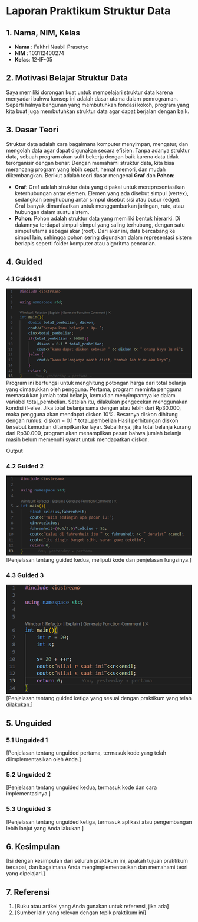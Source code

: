 # Laporan Praktikum Struktur Data

## 1. Nama, NIM, Kelas
- **Nama** : Fakhri Naabil Prasetyo
- **NIM**  : 103112400274
- **Kelas**: 12-IF-05

## 2. Motivasi Belajar Struktur Data
Saya memiliki dorongan kuat untuk mempelajari struktur data karena menyadari bahwa konsep ini adalah dasar utama dalam pemrograman. Seperti halnya bangunan yang membutuhkan fondasi kokoh, program yang kita buat juga membutuhkan struktur data agar dapat berjalan dengan baik.

## 3. Dasar Teori
Struktur data adalah cara bagaimana komputer menyimpan, mengatur, dan mengolah data agar dapat digunakan secara efisien. Tanpa adanya struktur data, sebuah program akan sulit bekerja dengan baik karena data tidak terorganisir dengan benar. Dengan memahami struktur data, kita bisa merancang program yang lebih cepat, hemat memori, dan mudah dikembangkan. Berikut adalah teori dasar mengenai **Graf** dan **Pohon**:

- **Graf**: Graf adalah struktur data yang dipakai untuk merepresentasikan keterhubungan antar elemen. Elemen yang ada disebut simpul (vertex), sedangkan penghubung antar simpul disebut sisi atau busur (edge). Graf banyak dimanfaatkan untuk menggambarkan jaringan, rute, atau hubungan dalam suatu sistem.
- **Pohon**: Pohon adalah struktur data yang memiliki bentuk hierarki. Di dalamnya terdapat simpul-simpul yang saling terhubung, dengan satu simpul utama sebagai akar (root). Dari akar ini, data bercabang ke simpul lain, sehingga pohon sering digunakan dalam representasi sistem berlapis seperti folder komputer atau algoritma pencarian.

## 4. Guided
### 4.1 Guided 1
![alt text](Guided1.png)
Program ini berfungsi untuk menghitung potongan harga dari total belanja yang dimasukkan oleh pengguna. Pertama, program meminta pengguna memasukkan jumlah total belanja, kemudian menyimpannya ke dalam variabel total_pembelian. Setelah itu, dilakukan pengecekan menggunakan kondisi if-else. Jika total belanja sama dengan atau lebih dari Rp30.000, maka pengguna akan mendapat diskon 10%. Besarnya diskon dihitung dengan rumus: diskon = 0.1 * total_pembelian
Hasil perhitungan diskon tersebut kemudian ditampilkan ke layar.
Sebaliknya, jika total belanja kurang dari Rp30.000, program akan menampilkan pesan bahwa jumlah belanja masih belum memenuhi syarat untuk mendapatkan diskon.

Output

### 4.2 Guided 2
![alt text](Guided2.png)
[Penjelasan tentang guided kedua, meliputi kode dan penjelasan fungsinya.]

### 4.3 Guided 3
![alt text](Guided3.png)
[Penjelasan tentang guided ketiga yang sesuai dengan praktikum yang telah dilakukan.]

## 5. Unguided
### 5.1 Unguided 1
[Penjelasan tentang unguided pertama, termasuk kode yang telah diimplementasikan oleh Anda.]

### 5.2 Unguided 2
[Penjelasan tentang unguided kedua, termasuk kode dan cara implementasinya.]

### 5.3 Unguided 3
[Penjelasan tentang unguided ketiga, termasuk aplikasi atau pengembangan lebih lanjut yang Anda lakukan.]

## 6. Kesimpulan
[Isi dengan kesimpulan dari seluruh praktikum ini, apakah tujuan praktikum tercapai, dan bagaimana Anda mengimplementasikan dan memahami teori yang dipelajari.]

## 7. Referensi
1. [Buku atau artikel yang Anda gunakan untuk referensi, jika ada]
2. [Sumber lain yang relevan dengan topik praktikum ini]